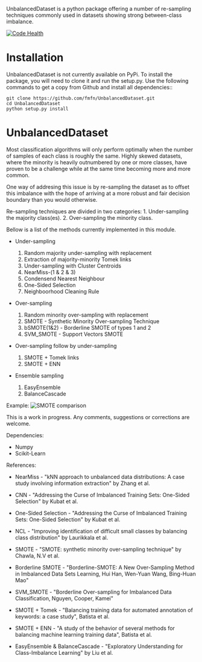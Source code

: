 UnbalancedDataset is a python package offering a number of re-sampling techniques commonly used in datasets showing strong between-class imbalance.

[![Code Health](https://landscape.io/github/fmfn/UnbalancedDataset/master/landscape.svg?style=flat)](https://landscape.io/github/fmfn/UnbalancedDataset/master)

Installation
============

UnbalancedDataset is not currently available on PyPi. To install the package, you will need to clone it and run the
setup.py. Use the following commands to get a copy from Github and install all dependencies::

    git clone https://github.com/fmfn/UnbalancedDataset.git
    cd UnbalancedDataset
    python setup.py install

UnbalancedDataset
=================

Most classification algorithms will only perform optimally when the number of samples of each class is roughly the same. Highly skewed datasets, where the minority is heavily outnumbered by one or more classes, have proven to be a challenge while at the same time becoming more and more common.

One way of addresing this issue is by re-sampling the dataset as to offset this imbalance with the hope of arriving at a more robust and fair decision boundary than you would otherwise.

Re-sampling techniques are divided in two categories:
    1. Under-sampling the majority class(es).
    2. Over-sampling the minority class.
    
Bellow is a list of the methods currently implemented in this module.

* Under-sampling
    1. Random majority under-sampling with replacement
    2. Extraction of majority-minority Tomek links
    3. Under-sampling with Cluster Centroids
    4. NearMiss-(1 & 2 & 3)
    5. Condensend Nearest Neighbour
    6. One-Sided Selection
    7. Neighboorhood Cleaning Rule

* Over-sampling
    1. Random minority over-sampling with replacement
    2. SMOTE - Synthetic Minority Over-sampling Technique
    3. bSMOTE(1&2) - Borderline SMOTE of types 1 and 2
    4. SVM_SMOTE - Support Vectors SMOTE

* Over-sampling follow by under-sampling
    1. SMOTE + Tomek links
    2. SMOTE + ENN

* Ensemble sampling
    1. EasyEnsemble
    2. BalanceCascade

Example:
![SMOTE comparison](http://i.imgur.com/s8JHWPp.png)

This is a work in progress. Any comments, suggestions or corrections are welcome.

Dependencies:
* Numpy
* Scikit-Learn

References:

* NearMiss - "kNN approach to unbalanced data distributions: A case study involving information extraction" by Zhang et al.

* CNN - "Addressing the Curse of Imbalanced Training Sets: One-Sided Selection" by Kubat et al.

* One-Sided Selection - "Addressing the Curse of Imbalanced Training Sets: One-Sided Selection" by Kubat et al.

* NCL - "Improving identification of difficult small classes by balancing class distribution" by Laurikkala et al.

* SMOTE - "SMOTE: synthetic minority over-sampling technique" by Chawla, N.V et al.

* Borderline SMOTE -  "Borderline-SMOTE: A New Over-Sampling Method in Imbalanced Data Sets Learning, Hui Han, Wen-Yuan Wang, Bing-Huan Mao"

* SVM_SMOTE - "Borderline Over-sampling for Imbalanced Data Classification, Nguyen, Cooper, Kamei"

* SMOTE + Tomek - "Balancing training data for automated annotation of keywords: a case study", Batista et al.

* SMOTE + ENN - "A study of the behavior of several methods for balancing machine learning training data", Batista et al.

* EasyEnsemble & BalanceCascade - "Exploratory Understanding for Class-Imbalance Learning" by Liu et al.
